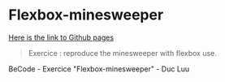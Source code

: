 # Flexbox-minesweeper

[Here is the link to Github pages](https://luuduc34.github.io/flexbox-minesweeper/)

> Exercice : reproduce the minesweeper with flexbox use.

BeCode - Exercice "Flexbox-minesweeper" - Duc Luu
